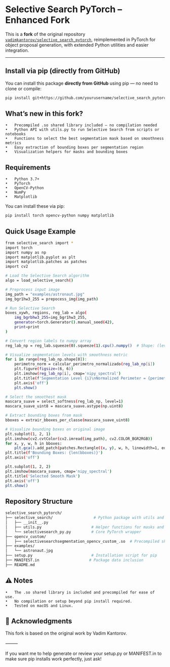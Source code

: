 # Selective Search PyTorch – Enhanced Fork

This is a **fork** of the original repository [`vadimkantorov/selective_search_pytorch`](https://github.com/vadimkantorov/selective_search_pytorch), reimplemented in PyTorch for object proposal generation, with extended Python utilities and easier integration.

---

## Install via pip (directly from GitHub)

You can install this package **directly from GitHub** using pip — no need to clone or compile:

```bash
pip install git+https://github.com/yourusername/selective_search_pytorch.git
```

## What’s new in this fork?
	•	Precompiled .so shared library included — no compilation needed
	•	Python API with utils.py to run Selective Search from scripts or notebooks
	•	Functions to select the best segmentation mask based on smoothness metrics
	•	Easy extraction of bounding boxes per segmentation region
	•	Visualization helpers for masks and bounding boxes

## Requirements
	•	Python 3.7+
	•	PyTorch
	•	OpenCV-Python
	•	NumPy
	•	Matplotlib

You can install these via pip:
```bash
pip install torch opencv-python numpy matplotlib
```
## Quick Usage Example

```bash 
from selective_search import *
import torch
import numpy as np
import matplotlib.pyplot as plt
import matplotlib.patches as patches
import cv2

# Load the Selective Search algorithm
algo = load_selective_search()

# Preprocess input image
img_path = "examples/astronaut.jpg"
img_bgr1hw3_255 = prepocess_img(img_path)

# Run Selective Search
boxes_xywh, regions, reg_lab = algo(
    img_bgrbhw3_255=img_bgr1hw3_255,
    generator=torch.Generator().manual_seed(42),
    print=print
)

# Convert region labels to numpy array
reg_lab_np = reg_lab.squeeze(0).squeeze(1).cpu().numpy()  # Shape: (levels, H, W)

# Visualize segmentation levels with smoothness metric
for i in range(reg_lab_np.shape[0]):
    perimetro_norm = calcular_perimetro_normalizado(reg_lab_np[i])
    plt.figure(figsize=(6, 6))
    plt.imshow(reg_lab_np[i], cmap='nipy_spectral')
    plt.title(f'Segmentation Level {i}\nNormalized Perimeter = {perimetro_norm:.4f}')
    plt.axis('off')
    plt.show()

# Select the smoothest mask
mascara_suave = select_softness(reg_lab_np, level=1)
mascara_suave_uint8 = mascara_suave.astype(np.uint8)

# Extract bounding boxes from mask
bboxes = extrair_bboxes_per_classe(mascara_suave_uint8)

# Visualize bounding boxes on original image
plt.subplot(1, 2, 1)
plt.imshow(cv2.cvtColor(cv2.imread(img_path), cv2.COLOR_BGR2RGB))
for x, y, w, h in bboxes:
    plt.gca().add_patch(patches.Rectangle((x, y), w, h, linewidth=1, edgecolor='r', facecolor='none'))
plt.title(f'Bounding Boxes: {len(bboxes)}')
plt.axis('off')

plt.subplot(1, 2, 2)
plt.imshow(mascara_suave, cmap='nipy_spectral')
plt.title('Selected Smooth Mask')
plt.axis('off')
plt.show()
```
## Repository Structure
```bash 
selective_search_pytorch/
├── selective_search/                  # Python package with utils and API
│   ├── __init__.py
│   ├── utils.py                      # Helper functions for masks and boxes
│   └── selectivesearch_py.py         # Core PyTorch wrapper
├── opencv_custom/
│   ├── selectivesearchsegmentation_opencv_custom_.so  # Precompiled shared lib
├── examples/
│   └── astronaut.jpg
├── setup.py                          # Installation script for pip
├── MANIFEST.in                      # Package data inclusion
├── README.md
```
## ⚠️ Notes
	•	The .so shared library is included and precompiled for ease of use.
	•	No compilation or setup beyond pip install required.
	•	Tested on macOS and Linux.

## 🙏 Acknowledgments
This fork is based on the original work by Vadim Kantorov.

⸻

If you want me to help generate or review your setup.py or MANIFEST.in to make sure pip installs work perfectly, just ask!